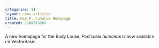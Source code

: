 ```yaml
---
categories: []
layout: news_articles
title: New P. humanus Homepage
created: 1168315200
---
```

A new homepage for the Body Louse, <i>Pediculus humanus</i> is now available on VectorBase.
